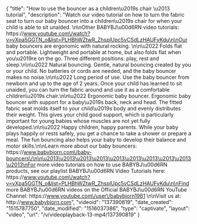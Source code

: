 {
    "title": "How to use the bouncer as a children\u2019s chair \u2013 tutorial",
    "description": "Watch our video tutorial on how to turn the fabric seat to turn our baby bouncer into a children\u2019s chair for when your child is able to sit unaided. \n\nOther BABYBJ\u00d6RN video tutorials: https:\/\/www.youtube.com\/watch?v=vXpa5GGTN_o&list=PLHBhWZtwR_ZhsplUpc5vCSdLzHAUFvKdu\n\nOur baby bouncers are ergonomic with natural rocking. \n\n\u2022 Folds flat and portable. Lightweight and portable at home, but also folds flat when you\u2019re on the go. Three different positions: play, rest and sleep.\n\n\u2022 Natural bouncing. Gentle, natural bouncing created by you or your child. No batteries or cords are needed, and the baby bouncer makes no noise.\n\n\u2022 Long period of use. Use the baby bouncer from newborn and up to the age of 2 years. Once your child has learned to sit unaided, you can turn the fabric around and use it as a comfortable children\u2019s chair.\n\n\u2022 Ergonomic baby bouncer. Ergonomic baby bouncer with support for a baby\u2019s back, neck and head. The fitted fabric seat molds itself to your child\u2019s body and evenly distributes their weight. This gives your child good support, which is particularly important for young babies whose muscles are not yet fully developed.\n\n\u2022 Happy children, happy parents. While your baby plays happily or rests safely, you get a chance to take a shower or prepare a meal. The fun bouncing also helps your baby to develop their balance and motor skills.\n\nLearn more about our baby bouncers: https:\/\/www.babybjorn.com\/baby-bouncers\/\n\n\u2013\u2013\u2013\u2013\u2013\u2013\u2013\u2013\u2013\u2013\nFor more video tutorials on how to use BABYBJ\u00d6RN products, see our playlist BABYBJ\u00d6RN Video Tutorials here: https:\/\/www.youtube.com\/watch?v=vXpa5GGTN_o&list=PLHBhWZtwR_ZhsplUpc5vCSdLzHAUFvKdu\n\nFind more BABYBJ\u00d6RN videos on the Official BABYBJ\u00d6RN YouTube Channel: https:\/\/www.youtube.com\/user\/babybjorn1961 \n\nVisit us at: http:\/\/www.babybjorn.com",
    "videoid": "137390819",
    "date_created": "1515787750",
    "date_modified": "1516037386",
    "type": "captivate",
    "layout": "video",
    "url": "\/v\/videoplayback-13-mp4\/137390819"
}
